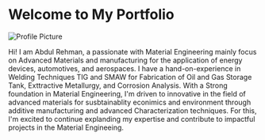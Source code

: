 # Welcome to My Portfolio
![Profile Picture](./images/profile.jpg)

Hi! I am Abdul Rehman, a passionate with Material Engineering mainly focus on Advanced Materials and manufacturing for the application of energy devices, automotives, and aerospaces. I have a hand-on-experience in Welding Techniques TIG and SMAW for Fabrication of Oil and Gas Storage Tank, Exttractive Metallurgy, and Corrosion Analysis. With a Strong foundation in Material Engineering, I'm driven to innovative in the field of advanced materials for susbtainablity econimics and environment through additive manufacturing and advanced Characterization techniques. For this, I'm excited to continue explanding my expertise and contribute to impactful projects in the Material Engineeing.   
